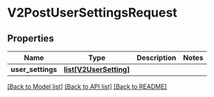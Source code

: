 # V2PostUserSettingsRequest

## Properties
Name | Type | Description | Notes
------------ | ------------- | ------------- | -------------
**user_settings** | [**list[V2UserSetting]**](V2UserSetting.md) |  | 

[[Back to Model list]](../README.md#documentation-for-models) [[Back to API list]](../README.md#documentation-for-api-endpoints) [[Back to README]](../README.md)

